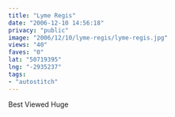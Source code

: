 ```yaml
---
title: "Lyme Regis"
date: "2006-12-10 14:56:18"
privacy: "public"
image: "2006/12/10/lyme-regis/lyme-regis.jpg"
views: "40"
faves: "0"
lat: "50719395"
lng: "-2935237"
tags:
- "autostitch"
---
```

Best Viewed Huge
